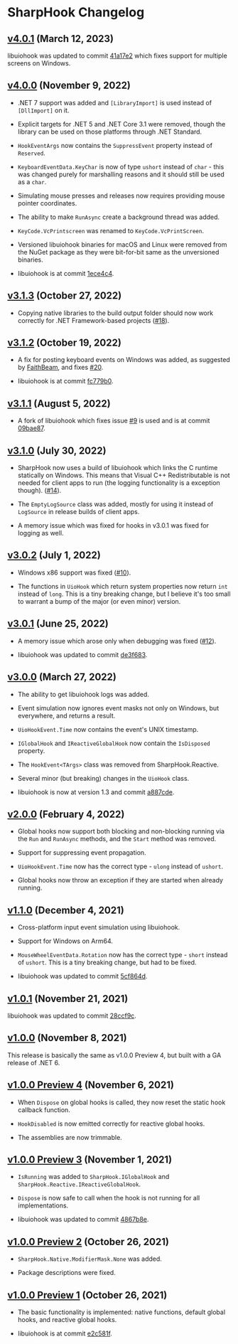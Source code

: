 # SharpHook Changelog

## [v4.0.1](https://github.com/TolikPylypchuk/SharpHook/releases/tag/v4.0.1) (March 12, 2023)

libuiohook was updated to commit
[41a17e2](https://github.com/TolikPylypchuk/libuiohook/tree/41a17e284300c411a6fa64de3cb6ab058f3a09c5) which fixes
support for multiple screens on Windows.

## [v4.0.0](https://github.com/TolikPylypchuk/SharpHook/releases/tag/v4.0.0) (November 9, 2022)

- .NET 7 support was added and `[LibraryImport]` is used instead of `[DllImport]` on it.

- Explicit targets for .NET 5 and .NET Core 3.1 were removed, though the library can be used on those platforms through
.NET Standard.

- `HookEventArgs` now contains the `SuppressEvent` property instead of `Reserved`.

- `KeyboardEventData.KeyChar` is now of type `ushort` instead of `char` - this was changed purely for marshalling
reasons and it should still be used as a `char`.

- Simulating mouse presses and releases now requires providing mouse pointer coordinates.

- The ability to make `RunAsync` create a background thread was added.

- `KeyCode.VcPrintscreen` was renamed to `KeyCode.VcPrintScreen`.

- Versioned libuiohook binaries for macOS and Linux were removed from the NuGet package as they were bit-for-bit same as
the unversioned binaries.

- libuiohook is at commit
[1ece4c4](https://github.com/TolikPylypchuk/libuiohook/tree/1ece4c4c24958d6ede0cba867f1a1cb3387f81f8).

## [v3.1.3](https://github.com/TolikPylypchuk/SharpHook/releases/tag/v3.1.3) (October 27, 2022)

- Copying native libraries to the build output folder should now work correctly for .NET Framework-based projects
([#18](https://github.com/TolikPylypchuk/SharpHook/issues/18)).

## [v3.1.2](https://github.com/TolikPylypchuk/SharpHook/releases/tag/v3.1.2) (October 19, 2022)

- A fix for posting keyboard events on Windows was added, as suggested by [FaithBeam](https://github.com/FaithBeam),
and fixes [#20](https://github.com/TolikPylypchuk/SharpHook/issues/20).

- libuiohook is at commit
[fc779b0](https://github.com/TolikPylypchuk/libuiohook/tree/fc779b0bc892f8aaf373b53a3791f1e5590b9924).

## [v3.1.1](https://github.com/TolikPylypchuk/SharpHook/releases/tag/v3.1.1) (August 5, 2022)

- A fork of libuiohook which fixes issue [#9](https://github.com/TolikPylypchuk/SharpHook/issues/9) is used and is at
commit [09bae87](https://github.com/TolikPylypchuk/libuiohook/tree/09bae87ada36f4daf156c3469b787c1fcb39be92).

## [v3.1.0](https://github.com/TolikPylypchuk/SharpHook/releases/tag/v3.1.0) (July 30, 2022)

- SharpHook now uses a build of libuiohook which links the C runtime statically on Windows. This means that Visual C++
Redistributable is not needed for client apps to run (the logging functionality is a exception though).
([#14](https://github.com/TolikPylypchuk/SharpHook/issues/14)).

- The `EmptyLogSource` class was added, mostly for using it instead of `LogSource` in release builds of client apps.

- A memory issue which was fixed for hooks in v3.0.1 was fixed for logging as well.

## [v3.0.2](https://github.com/TolikPylypchuk/SharpHook/releases/tag/v3.0.2) (July 1, 2022)

- Windows x86 support was fixed ([#10](https://github.com/TolikPylypchuk/SharpHook/issues/10)).

- The functions in `UioHook` which return system properties now return `int` instead of `long`. This is a tiny breaking
change, but I believe it's too small to warrant a bump of the major (or even minor) version.

## [v3.0.1](https://github.com/TolikPylypchuk/SharpHook/releases/tag/v3.0.1) (June 25, 2022)

- A memory issue which arose only when debugging was fixed ([#12](https://github.com/TolikPylypchuk/SharpHook/issues/12)).

- libuiohook was updated to commit [de3f683](https://github.com/kwhat/libuiohook/tree/de3f68346781b1f3347b44ce8e370a5f0a603f89).

## [v3.0.0](https://github.com/TolikPylypchuk/SharpHook/releases/tag/v3.0.0) (March 27, 2022)

- The ability to get libuiohook logs was added.

- Event simulation now ignores event masks not only on Windows, but everywhere, and returns a result.

- `UioHookEvent.Time` now contains the event's UNIX timestamp.

- `IGlobalHook` and `IReactiveGlobalHook` now contain the `IsDisposed` property.

- The `HookEvent<TArgs>` class was removed from SharpHook.Reactive.

- Several minor (but breaking) changes in the `UioHook` class.

- libuiohook is now at version 1.3 and commit [a887cde](https://github.com/kwhat/libuiohook/tree/a887cde82b3670e6ec54d6d3ff167903988a67af).

## [v2.0.0](https://github.com/TolikPylypchuk/SharpHook/releases/tag/v2.0.0) (February 4, 2022)

- Global hooks now support both blocking and non-blocking running via the `Run` and `RunAsync` methods, and the `Start`
method was removed.

- Support for suppressing event propagation.

- `UioHookEvent.Time` now has the correct type - `ulong` instead of `ushort`.

- Global hooks now throw an exception if they are started when already running.

## [v1.1.0](https://github.com/TolikPylypchuk/SharpHook/releases/tag/v1.1.0) (December 4, 2021)

- Cross-platform input event simulation using libuiohook.

- Support for Windows on Arm64.

- `MouseWheelEventData.Rotation` now has the correct type - `short` instead of `ushort`. This is a tiny breaking change,
but had to be fixed.

- libuiohook was updated to commit [5cf864d](https://github.com/kwhat/libuiohook/tree/5cf864d37bdee41bcef2297401c4538d9010b770).

## [v1.0.1](https://github.com/TolikPylypchuk/SharpHook/releases/tag/v1.0.1) (November 21, 2021)

libuiohook was updated to commit [28ccf9c](https://github.com/kwhat/libuiohook/tree/28ccf9c392ca5fd872a21246b49bf9ee2c0baf15).

## [v1.0.0](https://github.com/TolikPylypchuk/SharpHook/releases/tag/v1.0.0) (November 8, 2021)

This release is basically the same as v1.0.0 Preview 4, but built with a GA release of .NET 6.

## [v1.0.0 Preview 4](https://github.com/TolikPylypchuk/SharpHook/releases/tag/v1.0.0-preview.4) (November 6, 2021)

- When `Dispose` on global hooks is called, they now reset the static hook callback function.

- `HookDisabled` is now emitted correctly for reactive global hooks.

- The assemblies are now trimmable.

## [v1.0.0 Preview 3](https://github.com/TolikPylypchuk/SharpHook/releases/tag/v1.0.0-preview.3) (November 1, 2021)

- `IsRunning` was added to `SharpHook.IGlobalHook` and `SharpHook.Reactive.IReactiveGlobalHook`.

- `Dispose` is now safe to call when the hook is not running for all implementations.

- libuiohook was updated to commit [4867b8e](https://github.com/kwhat/libuiohook/tree/4867b8e768bdb0037d05993aad92254793326fae).

## [v1.0.0 Preview 2](https://github.com/TolikPylypchuk/SharpHook/releases/tag/v1.0.0-preview.2) (October 26, 2021)

- `SharpHook.Native.ModifierMask.None` was added.

- Package descriptions were fixed.

## [v1.0.0 Preview 1](https://github.com/TolikPylypchuk/SharpHook/releases/tag/v1.0.0-preview.1) (October 26, 2021)

- The basic functionality is implemented: native functions, default global hooks, and reactive global hooks.

- libuiohook is at commit [e2c581f](https://github.com/kwhat/libuiohook/tree/e2c581f6d3012f68580e68a9e75b14e599baca88).
